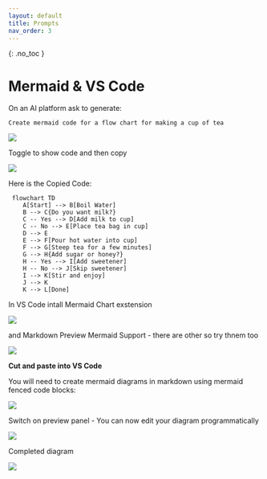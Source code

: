 ```yaml
---
layout: default
title: Prompts
nav_order: 3
---
```


{: .no_toc }

# Mermaid & VS Code 

On an AI platform ask to generate:

```
Create mermaid code for a flow chart for making a cup of tea
```

![](../img/mermaid_imgs_2025/mermaid_2025_1.png)

Toggle to show code and then copy 

![](../img/mermaid_imgs_2025/mermaid_2025_2.png)

Here is the Copied Code:

```
 flowchart TD
    A[Start] --> B[Boil Water]
    B --> C{Do you want milk?}
    C -- Yes --> D[Add milk to cup]
    C -- No --> E[Place tea bag in cup]
    D --> E
    E --> F[Pour hot water into cup]
    F --> G[Steep tea for a few minutes]
    G --> H{Add sugar or honey?}
    H -- Yes --> I[Add sweetener]
    H -- No --> J[Skip sweetener]
    I --> K[Stir and enjoy]
    J --> K
    K --> L[Done] 

```


In VS Code intall Mermaid Chart exstension

![](../img/mermaid_imgs_2025/mermaid_2025_4.png)

and Markdown Preview Mermaid Support - there are other so try thnem too

![](../img/mermaid_imgs_2025/mermaid_2025_5.png)

**Cut and paste into VS Code**

You will need to create mermaid diagrams in markdown using mermaid fenced code blocks:


![](../img/mermaid_imgs_2025/mermaid_2025_6.png)

Switch on preview panel - You can now edit your diagram programmatically

![](../img/mermaid_imgs_2025/mermaid_2025_3.png)

Completed diagram

![](../img/mermaid_imgs_2025/final_dia_mer.png)
